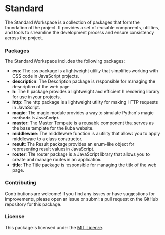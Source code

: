 # Standard

The Standard Workspace is a collection of packages that form the foundation of the project. It provides a set of reusable components, utilities, and tools to streamline the development process and ensure consistency across the project.

### Packages

The Standard Workspace includes the following packages:

- **css**: The css package is a lightweight utility that simplifies working with CSS code in JavaScript projects.
- **description**: The Description package is responsible for managing the description of the web page.
- **h**: The h package provides a lightweight and efficient h rendering library for use in your projects.
- **http**: The http package is a lightweight utility for making HTTP requests in JavaScript.
- **magic**: The magic module provides a way to simulate Python's magic methods in JavaScript.
- **master**: The Master Template is a reusable component that serves as the base template for the Kuba website.
- **middleware**: The middleware function is a utility that allows you to apply middleware to a class constructor.
- **result**: The Result package provides an enum-like object for representing result values in JavaScript.
- **router**: The router package is a JavaScript library that allows you to create and manage routes in an application.
- **title**: The Title package is responsible for managing the title of the web page.

### Contributing

Contributions are welcome! If you find any issues or have suggestions for improvements, please open an issue or submit a pull request on the GitHub repository for this package.

### License

This package is licensed under the [MIT License](https://opensource.org/licenses/MIT).
